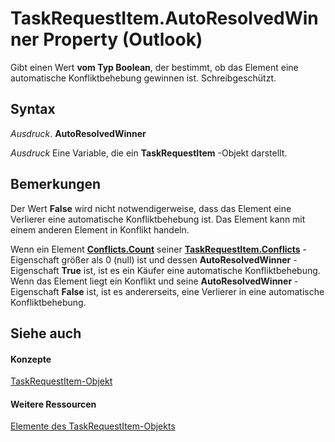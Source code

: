 
# TaskRequestItem.AutoResolvedWinner Property (Outlook)

Gibt einen Wert  **vom Typ Boolean**, der bestimmt, ob das Element eine automatische Konfliktbehebung gewinnen ist. Schreibgeschützt.


## Syntax

 _Ausdruck_. **AutoResolvedWinner**

 _Ausdruck_ Eine Variable, die ein **TaskRequestItem** -Objekt darstellt.


## Bemerkungen

Der Wert  **False** wird nicht notwendigerweise, dass das Element eine Verlierer eine automatische Konfliktbehebung ist. Das Element kann mit einem anderen Element in Konflikt handeln.

Wenn ein Element  **[Conflicts.Count](4a7445ff-8628-50d6-f4c0-ada85f3b3f5c.md)** seiner **[TaskRequestItem.Conflicts](a93f6e41-3c84-5198-814c-364495336723.md)** -Eigenschaft größer als 0 (null) ist und dessen **AutoResolvedWinner** -Eigenschaft **True** ist, ist es ein Käufer eine automatische Konfliktbehebung. Wenn das Element liegt ein Konflikt und seine **AutoResolvedWinner** -Eigenschaft **False** ist, ist es andererseits, eine Verlierer in eine automatische Konfliktbehebung.


## Siehe auch


#### Konzepte


[TaskRequestItem-Objekt](2908a28a-634c-e786-aa53-f3e32038b727.md)
#### Weitere Ressourcen


[Elemente des TaskRequestItem-Objekts](http://msdn.microsoft.com/library/d43114ee-be91-ff02-3424-525da2cf3a50%28Office.15%29.aspx)